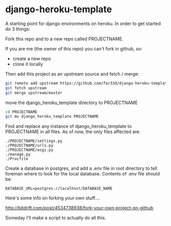 django-heroku-template
======================

A starting point for django environments on heroku. In order to get started do 3 things: 

Fork this repo and to a new repo called PROJECTNAME.

If you are me (the owner of this repo) you can't fork in github, so: 

* create a new repo 
* clone it locally

Then add this project as an upstream source and fetch / merge:

```sh
git remote add upstream https://github.com/far33d/django-heroku-template.git
git fetch upstream
git merge upstream/master
```

move the django\_heroku\_template directory to PROJECTNAME

```sh
cd PROJECTNAME
git mv django_heroku_template PROJECTNAME
```

Find and replace any instance of django_heroku_template to PROJECTNAME in all files. 
As of now, the only files affected are:

```
./PROJECTNAME/settings.py
./PROJECTNAME/urls.py
./PROJECTNAME/wsgi.py
./manage.py
./Procfile
```

Create a database in postgres, and add a .env file in root directory to tell foreman
where to look for the local database. Contents of .env file should be:

```
DATABASE_URL=postgres://localhost/DATABASE_NAME
```

Here's some info on forking your own stuff.... 

http://bitdrift.com/post/4534738938/fork-your-own-project-on-github

Someday I'll make a script to actually do all this. 

